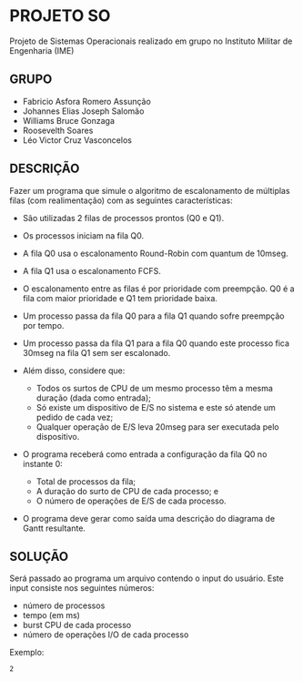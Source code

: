 # PROJETO SO

Projeto de Sistemas Operacionais realizado em grupo no Instituto Militar de Engenharia (IME)

## GRUPO

- Fabricio Asfora Romero Assunção
- Johannes Elias Joseph Salomão
- Williams Bruce Gonzaga
- Roosevelth Soares
- Léo Victor Cruz Vasconcelos

## DESCRIÇÃO

Fazer um programa que simule o algoritmo de
escalonamento de múltiplas filas (com realimentação) com as
seguintes características:

- São utilizadas 2 filas de processos prontos (Q0 e Q1).
- Os processos iniciam na fila Q0.
- A fila Q0 usa o escalonamento Round-Robin com quantum de 10mseg.
- A fila Q1 usa o escalonamento FCFS.
- O escalonamento entre as filas é por prioridade com preempção. Q0 é a fila com maior prioridade e Q1 tem prioridade baixa.
- Um processo passa da fila Q0 para a fila Q1 quando sofre preempção por tempo.
- Um processo passa da fila Q1 para a fila Q0 quando este processo fica 30mseg na fila Q1 sem ser escalonado.

- Além disso, considere que:
  - Todos os surtos de CPU de um mesmo processo têm a mesma duração (dada como entrada);
  - Só existe um dispositivo de E/S no sistema e este só
  atende um pedido de cada vez;
  - Qualquer operação de E/S leva 20mseg para ser executada pelo dispositivo.
- O programa receberá como entrada a configuração
da fila Q0 no instante 0:
  - Total de processos da fila;
  - A duração do surto de CPU de cada processo; e
  - O número de operações de E/S de cada processo.

- O programa deve gerar como saída uma descrição
do diagrama de Gantt resultante.

## SOLUÇÃO

Será passado ao programa um arquivo contendo o input do usuário. Este input consiste nos seguintes números:

- número de processos
- tempo (em ms)
- burst CPU de cada processo
- número de operações I/O de cada processo

Exemplo:

```
2

```